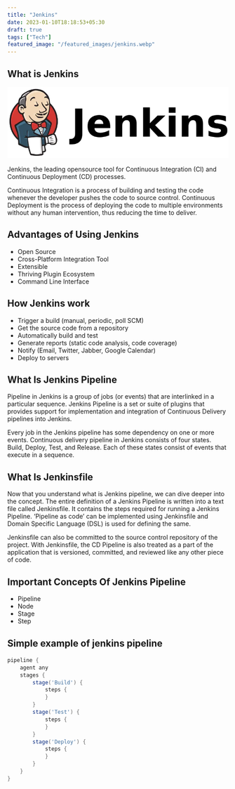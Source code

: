 ```yaml
---
title: "Jenkins"
date: 2023-01-10T18:18:53+05:30
draft: true
tags: ["Tech"]
featured_image: "/featured_images/jenkins.webp"
---
```


## What is Jenkins

![Jenkins title](/images/jenkins/Jenkins_title.webp)


Jenkins, the leading opensource tool for Continuous Integration (CI) and Continuous Deployment (CD) processes.

Continuous Integration is a process of building and testing the code whenever the developer pushes the code to source control. Continuous Deployment is the process of deploying the code to multiple environments without any human intervention, thus reducing the time to deliver.



## Advantages of Using Jenkins

  - Open Source
  - Cross-Platform Integration Tool
  - Extensible
  - Thriving Plugin Ecosystem
  - Command Line Interface

## How Jenkins work

- Trigger a build (manual, periodic, poll SCM)
- Get the source code from a repository
- Automatically build and test
- Generate reports (static code analysis, code coverage)
- Notify (Email, Twitter, Jabber, Google Calendar)
- Deploy to servers


## What Is Jenkins Pipeline 

Pipeline in Jenkins is a group of jobs (or events) that are interlinked in a particular sequence. Jenkins Pipeline is a set or suite of plugins that provides support for implementation and integration of Continuous Delivery pipelines into Jenkins.

Every job in the Jenkins pipeline has some dependency on one or more events. Continuous delivery pipeline in Jenkins consists of four states. Build, Deploy, Test, and Release. Each of these states consist of events that execute in a sequence.

## What Is Jenkinsfile

Now that you understand what is Jenkins pipeline, we can dive deeper into the concept. The entire definition of a Jenkins Pipeline is written into a text file called Jenkinsfile. It contains the steps required for running a Jenkins Pipeline. ‘Pipeline as code’ can be implemented using Jenkinsfile and Domain Specific Language (DSL) is used for defining the same.

Jenkinsfile can also be committed to the source control repository of the project. With Jenkinsfile, the CD Pipeline is also treated as a part of the application that is versioned, committed, and reviewed like any other piece of code.

## Important Concepts Of Jenkins Pipeline

  - Pipeline
  - Node
  - Stage
  - Step

## Simple example of jenkins pipeline

```groovy
pipeline {
    agent any
    stages {
        stage('Build') { 
            steps {
            }
        }
        stage('Test') { 
            steps {
            }
        }
        stage('Deploy') { 
            steps {
            }
        }
    }
}
```